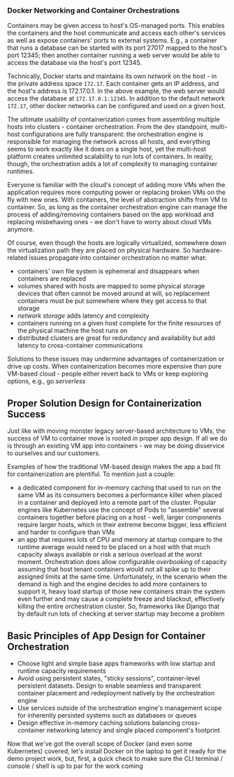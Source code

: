 ### Docker Networking and Container Orchestrations

Containers may be given access to host's OS-managed ports. This enables the containers and the host communicate and access each other's services as well as expose containers' ports to external systems. E.g., a container that runs a database can be started with its port 27017 mapped to the host's port 12345; then another container running a web server would be able to access the database via the host's port 12345. 

Technically, Docker starts and maintains its own *network* on the host - in the private address space `172.17`. Each container gets an IP address, and the host's address is 172.17.0.1. In the above example, the web server would access the database at `172.17.0.1:12345`. In addition to the default network `172.17`, other docker networks can be configured and used on a given host.

The ultimate usability of containerization comes from assembling multiple hosts into clusters - container orchestration. From the dev standpoint, multi-host configurations are fully transparent: the orchestration engine is responsible for managing the network across all hosts, and everything seems to work exactly like it does on a single host, yet the multi-host platform creates unlimited scalability to run lots of containers. In reality, though, the orchestration adds a lot of complexity to managing container runtimes. 

Everyone is familiar with the cloud's concept of adding more VMs when the application requires more computing power or replacing broken VMs on the fly with new ones. With containers, the level of abstraction shifts from VM to container. So, as long as the container orchestration engine can manage the process of adding/removing containers based on the app workload and replacing misbehaving ones - we don't have to worry about cloud VMs anymore.  

Of course, even though the hosts are logically virtualized, somewhere down the virtualization path they are placed on physical hardware. So hardware-related issues propagate into container orchestration no matter what:

- containers' own file system is ephemeral and disappears when containers are replaced 
- volumes shared with hosts are mapped to some physical storage devices that often cannot be moved around at will, so replacement containers must be put somewhere where they get access to that storage
- *network storage* adds latency and complexity 
- containers running on a given host complete for the finite resources of the physical machine the host runs on 
- distributed clusters are great for redundancy and availability but add latency to cross-container communications

Solutions to these issues may undermine advantages of containerization or drive up costs. When containerization becomes more expensive than pure VM-based cloud - people either revert back to VMs or keep exploring options, e.g., go *serverless* 


## Proper Solution Design for Containerization Success

Just like with moving monster legacy server-based architecture to VMs, the success of VM to container move is rooted in proper app design. If all we do is through an existing VM app into containers - we may be doing disservice to ourselves and our customers.

Examples of how the traditional VM-based design makes the app a bad fit for containerization are plentiful. To mention just a couple:

- a dedicated component for in-memory caching that used to run on the same VM as its consumers becomes a performance killer when placed in a container and deployed into a remote part of the cluster. Popular engines like Kubernetes use the concept of Pods to "assemble" several containers together before placing on a host - well, larger components require larger hosts, which in their extreme become bigger, less efficient and harder to configure than VMs 
- an app that requires lots of CPU and memory at startup compare to the runtime average would need to be placed on a host with that much capacity always available or risk a serious overload at the worst moment. Orchestration does allow configurable *overbooking* of capacity assuming that host tenant containers would not all spike up to their assigned limits at the same time. Unfortunately, in the scenario when the demand is high and the engine decides to add more containers to support it, heavy load startup of those new containers strain the system even further and may cause a complete freeze and blackout, effectively killing the entire orchestration cluster. So, frameworks like Django that by default run lots of checking at server startup may become a problem 


## Basic Principles of App Design for Container Orchestration 

- Choose light and simple base apps frameworks with low startup and runtime capacity requirements 
- Avoid using persistent states, "sticky sessions", container-level persistent datasets. Design to enable seamless and transparent container placement and redeployment natively by the orchestration engine 
- Use services outside of the orchestration engine's management scope for inherently persisted systems such as databases or queues 
- Design effective in-memory caching solutions balancing cross-container networking latency and single placed component's footprint


Now that we've got the overall scope of Docker (and even some Kubernetes) covered, let's install Docker on the laptop to get it ready for the demo project work, but, first, a quick check to make sure the CLI terminal / console / shell is up to par for the work coming
